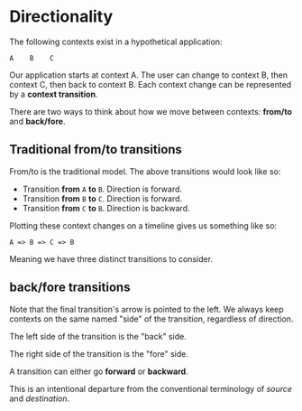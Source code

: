 # Directionality

The following contexts exist in a hypothetical application:

```
A    B    C
```

Our application starts at context A. The user can change to context B, then context C, then back to context B. Each context change can be represented by a **context transition**.

There are two ways to think about how we move between contexts: **from/to** and **back/fore**.

## Traditional from/to transitions

From/to is the traditional model. The above transitions would look like so:

- Transition **from** `A` **to** `B`. Direction is forward.
- Transition **from** `B` **to** `C`. Direction is forward.
- Transition **from** `C` **to** `B`. Direction is backward.

Plotting these context changes on a timeline gives us something like so:

```
A => B => C => B
```

Meaning we have three distinct transitions to consider.

## back/fore transitions

Note that the final transition's arrow is pointed to the left. We always keep contexts on the same named "side" of the transition, regardless of direction.

The left side of the transition is the "back" side.

The right side of the transition is the "fore" side.

A transition can either go **forward** or **backward**.

This is an intentional departure from the conventional terminology of _source_ and _destination_.

